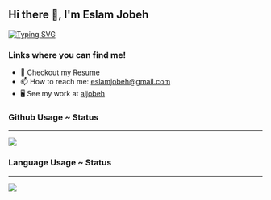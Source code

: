 ## Hi there 👋, I'm Eslam Jobeh

[![Typing SVG](https://readme-typing-svg.demolab.com/?font=Fira+Code&vCenter=true&duration=1500&pause=1000&color=2F81F7&width=470&height=20&lines=UI%2FUX+Designer;Front-end+Developer)](https://aljobeh.com/)

### Links where you can find me!

- 📝 Checkout my [Resume](https://aljobeh.com/Eslam%20Jobeh.pdf)
- 📫 How to reach me: eslamjobeh@gmail.com
- 🖥️ See my work at [aljobeh](https://aljobeh.com/)

### Github Usage ~ Status

---
<div>
    <img align=top src="https://github-readme-stats.vercel.app/api?username=eslamjobeh&show_icons=true&theme=transparent"/>   
<div>

### Language Usage ~ Status
---
<div>
    <img align=top src="https://github-readme-stats.vercel.app/api/top-langs/?username=eslamjobeh&hide_progress=true&theme=transparent"/>
<div>


<!--
**eslamjobeh/eslamjobeh** is a ✨ _special_ ✨ repository because its `README.md` (this file) appears on your GitHub profile.

Here are some ideas to get you started:

- 🔭 I’m currently working on ...
- 🌱 I’m currently learning ...
- 👯 I’m looking to collaborate on ...
- 🤔 I’m looking for help with ...
- 💬 Ask me about ...
- 📫 How to reach me: ...
- 😄 Pronouns: ...
- ⚡ Fun fact: ...
-->
